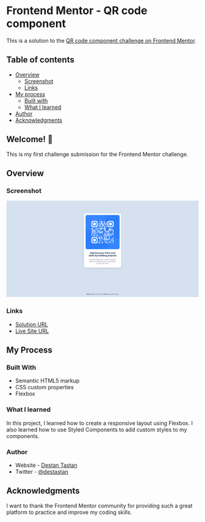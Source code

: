 # Frontend Mentor - QR code component

This is a solution to the [QR code component challenge on Frontend Mentor](https://destastan.github.io/QR-code-component-solution/).

## Table of contents

- [Overview](#overview)
  - [Screenshot](#screenshot)
  - [Links](#links)
- [My process](#my-process)
  - [Built with](#built-with)
  - [What I learned](#what-i-learned)
- [Author](#author)
- [Acknowledgments](#acknowledgments)

## Welcome! 👋

This is my first challenge submission for the Frontend Mentor challenge.

## Overview

### Screenshot 
![](./images/Screenshot.png)

### Links
- [Solution URL](https://github.com/destastan/QR-code-component-solution)
- [Live Site URL](https://destastan.github.io/QR-code-component-solution/)

## My Process

### Built With

- Semantic HTML5 markup
- CSS custom properties
- Flexbox

### What I learned

In this project, I learned how to create a responsive layout using Flexbox. I also learned how to use Styled Components to add custom styles to my components.

### Author

- Website - [Destan Tastan](https://github.com/destastan)
- Twitter - [@destastan](https://twitter.com/destastan)

## Acknowledgments

I want to thank the Frontend Mentor community for providing such a great platform to practice and improve my coding skills.